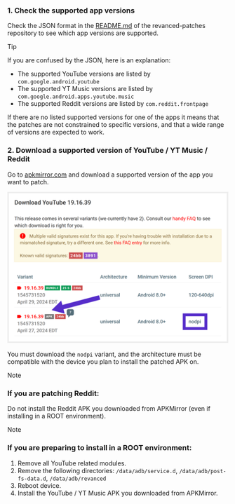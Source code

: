 ### 1. Check the supported app versions

Check the JSON format in the [README.md](https://github.com/inotia00/revanced-patches/tree/revanced-extended#-json-format) of the revanced-patches repository to see which app versions are supported.

> [!TIP]
> 
> If you are confused by the JSON, here is an explanation:
> - The supported YouTube versions are listed by `com.google.android.youtube`
> - The supported YT Music versions are listed by `com.google.android.apps.youtube.music`
> - The supported Reddit versions are listed by `com.reddit.frontpage`
>
> If there are no listed supported versions for one of the apps it means that the patches are not constrained to specific versions, and that a wide range of versions are expected to work.


### 2. Download a supported version of YouTube / YT Music / Reddit

Go to [apkmirror.com](https://www.apkmirror.com/) and download a supported version of the app you want to patch.

<img src="https://github.com/inotia00/revanced-documentation/blob/main/images/apkmirror_youtube.png" alt="apkmirror_youtube" width="700"/>


You must download the `nodpi` variant, and the architecture must be compatible with the device you plan to install the patched APK on.

> [!NOTE]
> ### If you are patching Reddit:
>
> Do not install the Reddit APK you downloaded from APKMirror (even if installing in a ROOT environment).

> [!NOTE]
> ### If you are preparing to install in a ROOT environment:
>
> 1. Remove all YouTube related modules.
> 2. Remove the following directories: `/data/adb/service.d`, `/data/adb/post-fs-data.d`, `/data/adb/revanced`
> 3. Reboot device. 
> 4. Install the YouTube / YT Music APK you downloaded from APKMirror. 
